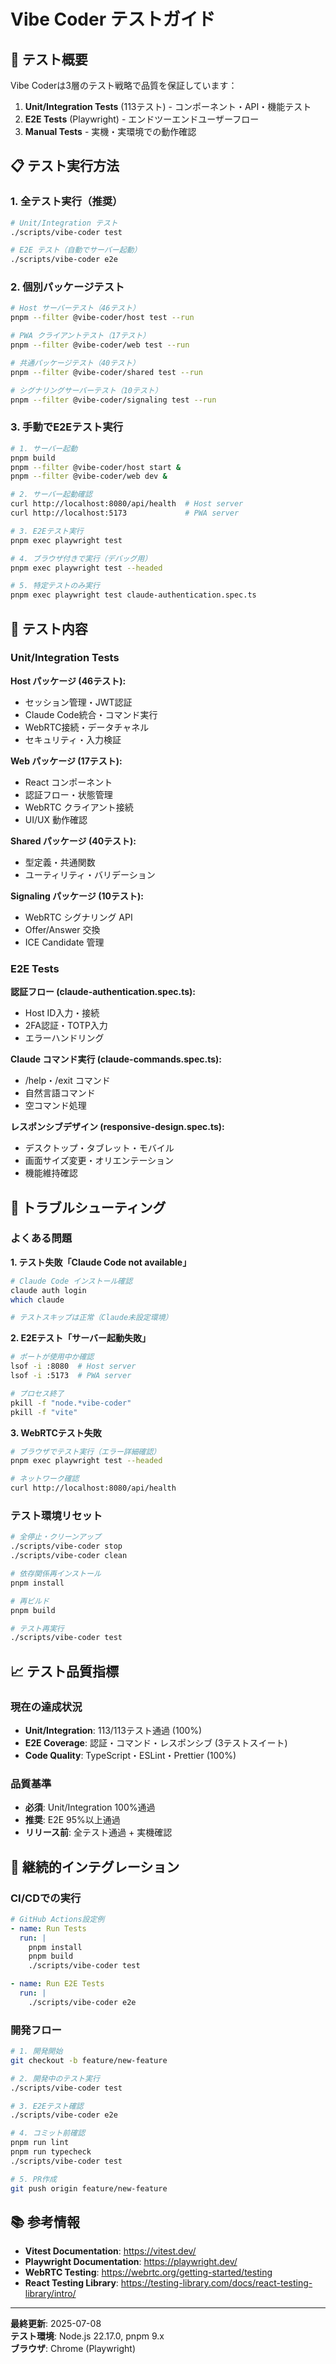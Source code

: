 # Vibe Coder テストガイド

## 🧪 テスト概要

Vibe Coderは3層のテスト戦略で品質を保証しています：

1. **Unit/Integration Tests** (113テスト) - コンポーネント・API・機能テスト
2. **E2E Tests** (Playwright) - エンドツーエンドユーザーフロー
3. **Manual Tests** - 実機・実環境での動作確認

## 📋 テスト実行方法

### 1. 全テスト実行（推奨）

```bash
# Unit/Integration テスト
./scripts/vibe-coder test

# E2E テスト（自動でサーバー起動）
./scripts/vibe-coder e2e
```

### 2. 個別パッケージテスト

```bash
# Host サーバーテスト（46テスト）
pnpm --filter @vibe-coder/host test --run

# PWA クライアントテスト（17テスト）
pnpm --filter @vibe-coder/web test --run

# 共通パッケージテスト（40テスト）
pnpm --filter @vibe-coder/shared test --run

# シグナリングサーバーテスト（10テスト）
pnpm --filter @vibe-coder/signaling test --run
```

### 3. 手動でE2Eテスト実行

```bash
# 1. サーバー起動
pnpm build
pnpm --filter @vibe-coder/host start &
pnpm --filter @vibe-coder/web dev &

# 2. サーバー起動確認
curl http://localhost:8080/api/health  # Host server
curl http://localhost:5173             # PWA server

# 3. E2Eテスト実行
pnpm exec playwright test

# 4. ブラウザ付きで実行（デバッグ用）
pnpm exec playwright test --headed

# 5. 特定テストのみ実行
pnpm exec playwright test claude-authentication.spec.ts
```

## 🎯 テスト内容

### Unit/Integration Tests

**Host パッケージ (46テスト):**
- セッション管理・JWT認証
- Claude Code統合・コマンド実行
- WebRTC接続・データチャネル
- セキュリティ・入力検証

**Web パッケージ (17テスト):**
- React コンポーネント
- 認証フロー・状態管理
- WebRTC クライアント接続
- UI/UX 動作確認

**Shared パッケージ (40テスト):**
- 型定義・共通関数
- ユーティリティ・バリデーション

**Signaling パッケージ (10テスト):**
- WebRTC シグナリング API
- Offer/Answer 交換
- ICE Candidate 管理

### E2E Tests

**認証フロー (claude-authentication.spec.ts):**
- Host ID入力・接続
- 2FA認証・TOTP入力
- エラーハンドリング

**Claude コマンド実行 (claude-commands.spec.ts):**
- /help・/exit コマンド
- 自然言語コマンド
- 空コマンド処理

**レスポンシブデザイン (responsive-design.spec.ts):**
- デスクトップ・タブレット・モバイル
- 画面サイズ変更・オリエンテーション
- 機能維持確認

## 🔧 トラブルシューティング

### よくある問題

**1. テスト失敗「Claude Code not available」**
```bash
# Claude Code インストール確認
claude auth login
which claude

# テストスキップは正常（Claude未設定環境）
```

**2. E2Eテスト「サーバー起動失敗」**
```bash
# ポートが使用中か確認
lsof -i :8080  # Host server
lsof -i :5173  # PWA server

# プロセス終了
pkill -f "node.*vibe-coder"
pkill -f "vite"
```

**3. WebRTCテスト失敗**
```bash
# ブラウザでテスト実行（エラー詳細確認）
pnpm exec playwright test --headed

# ネットワーク確認
curl http://localhost:8080/api/health
```

### テスト環境リセット

```bash
# 全停止・クリーンアップ
./scripts/vibe-coder stop
./scripts/vibe-coder clean

# 依存関係再インストール
pnpm install

# 再ビルド
pnpm build

# テスト再実行
./scripts/vibe-coder test
```

## 📈 テスト品質指標

### 現在の達成状況
- **Unit/Integration**: 113/113テスト通過 (100%)
- **E2E Coverage**: 認証・コマンド・レスポンシブ (3テストスイート)
- **Code Quality**: TypeScript・ESLint・Prettier (100%)

### 品質基準
- **必須**: Unit/Integration 100%通過
- **推奨**: E2E 95%以上通過
- **リリース前**: 全テスト通過 + 実機確認

## 🚀 継続的インテグレーション

### CI/CDでの実行

```yaml
# GitHub Actions設定例
- name: Run Tests
  run: |
    pnpm install
    pnpm build
    ./scripts/vibe-coder test

- name: Run E2E Tests
  run: |
    ./scripts/vibe-coder e2e
```

### 開発フロー

```bash
# 1. 開発開始
git checkout -b feature/new-feature

# 2. 開発中のテスト実行
./scripts/vibe-coder test

# 3. E2Eテスト確認
./scripts/vibe-coder e2e

# 4. コミット前確認
pnpm run lint
pnpm run typecheck
./scripts/vibe-coder test

# 5. PR作成
git push origin feature/new-feature
```

## 📚 参考情報

- **Vitest Documentation**: https://vitest.dev/
- **Playwright Documentation**: https://playwright.dev/
- **WebRTC Testing**: https://webrtc.org/getting-started/testing
- **React Testing Library**: https://testing-library.com/docs/react-testing-library/intro/

---

**最終更新**: 2025-07-08  
**テスト環境**: Node.js 22.17.0, pnpm 9.x  
**ブラウザ**: Chrome (Playwright)